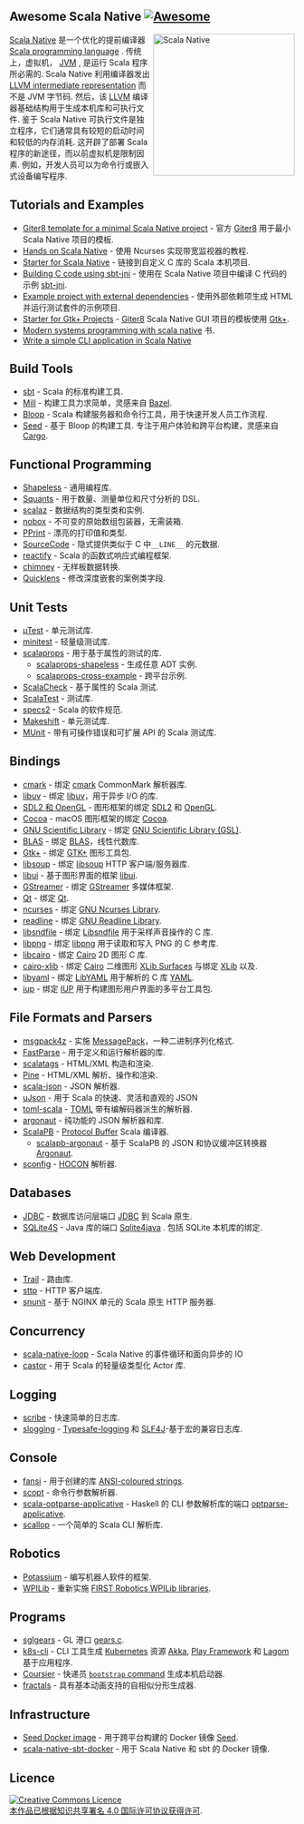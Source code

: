 <div class="github-widget" data-repo="tindzk/awesome-scala-native"></div>

## Awesome Scala Native [![Awesome](https://awesome.re/badge.svg)](https://awesome.re)
<a href="http://www.scala-native.org/"><img alt="Scala Native" align="right" width="250" height="250" src="https://raw.githubusercontent.com/tindzk/awesome-scala-native/master/logo.png"></a>

[Scala Native](http://www.scala-native.org/) 是一个优化的提前编译器 [Scala programming language](https://www.scala-lang.org/) . 传统上，虚拟机， [JVM](https://en.wikipedia.org/wiki/Java_virtual_machine) , 是运行 Scala 程序所必需的.  Scala Native 利用编译器发出 [LLVM intermediate representation](http://llvm.org/docs/LangRef.html) 而不是 JVM 字节码. 然后，该 [LLVM](http://llvm.org/) 编译器基础结构用于生成本机库和可执行文件. 鉴于 Scala Native 可执行文件是独立程序，它们通常具有较短的启动时间和较低的内存消耗. 这开辟了部署 Scala 程序的新途径，而以前虚拟机是限制因素. 例如，开发人员可以为命令行或嵌入式设备编写程序.


## Tutorials and Examples
* [Giter8 template for a minimal Scala Native project](https://github.com/scala-native/scala-native.g8) - 官方 [Giter8](http://www.foundweekends.org/giter8/) 用于最小 Scala Native 项目的模板.
* [Hands on Scala Native](https://github.com/MasseGuillaume/hands-on-scala-native) - 使用 Ncurses 实现带宽监视器的教程.
* [Starter for Scala Native](https://github.com/GnaneshKunal/scala-native-starter) - 链接到自定义 C 库的 Scala 本机项目.
* [Building C code using sbt-jni](https://github.com/nadavwr/scala-native-sbt-jni-example) - 使用在 Scala Native 项目中编译 C 代码的示例 [sbt-jni](https://github.com/jodersky/sbt-jni).
* [Example project with external dependencies](https://github.com/lihaoyi/scala-native-example-app) - 使用外部依赖项生成 HTML 并运行测试套件的示例项目.
* [Starter for Gtk+ Projects](https://github.com/jokade/scalanative-gtk-seed.g8) - [Giter8](http://www.foundweekends.org/giter8/) Scala Native GUI 项目的模板使用 [Gtk+](https://developer.gnome.org/gtk3/stable/index.html).
* [Modern systems programming with scala native](https://pragprog.com/titles/rwscala/modern-systems-programming-with-scala-native/) 书.
* [Write a simple CLI application in Scala Native](https://github.com/ItoYo16u/prettytable-native)
## Build Tools
* [sbt](https://www.scala-sbt.org/) - Scala 的标准构建工具.
* [Mill](https://github.com/lihaoyi/mill) - 构建工具力求简单，灵感来自 [Bazel](https://www.bazel.build/).
* [Bloop](https://github.com/scalacenter/bloop) - Scala 构建服务器和命令行工具，用于快速开发人员工作流程.
* [Seed](https://github.com/tindzk/seed)  - 基于 Bloop 的构建工具. 专注于用户体验和跨平台构建，灵感来自 [Cargo](https://github.com/rust-lang/cargo).

## Functional Programming
* [Shapeless](https://github.com/milessabin/shapeless) - 通用编程库.
* [Squants](https://github.com/typelevel/squants) - 用于数量、测量单位和尺寸分析的 DSL.
* [scalaz](https://github.com/scalaz/scalaz) - 数据结构的类型类和实例.
* [nobox](https://github.com/xuwei-k/nobox) - 不可变的原始数组包装器，无需装箱.
* [PPrint](https://github.com/lihaoyi/PPrint) - 漂亮的打印值和类型.
* [SourceCode](https://github.com/lihaoyi/sourcecode) - 隐式提供类似于 C 中`__LINE__` 的元数据.
* [reactify](https://github.com/outr/reactify) - Scala 的函数式响应式编程框架.
* [chimney](https://github.com/scalalandio/chimney) - 无样板数据转换.
* [Quicklens](https://github.com/softwaremill/quicklens) - 修改深度嵌套的案例类字段.

## Unit Tests
* [µTest](https://github.com/lihaoyi/utest) - 单元测试库.
* [minitest](https://github.com/monix/minitest) - 轻量级测试库.
* [scalaprops](https://github.com/scalaprops/scalaprops) - 用于基于属性的测试的库.
  * [scalaprops-shapeless](https://github.com/scalaprops/scalaprops-shapeless) - 生成任意 ADT 实例.
  * [scalaprops-cross-example](https://github.com/scalaprops/scalaprops-cross-example) - 跨平台示例.
* [ScalaCheck](https://github.com/typelevel/scalacheck) - 基于属性的 Scala 测试.
* [ScalaTest](https://github.com/scalatest/scalatest) - 测试库.
* [specs2](https://github.com/etorreborre/specs2) - Scala 的软件规范.
* [Makeshift](https://github.com/nadavwr/makeshift) - 单元测试库.
* [MUnit](https://github.com/scalameta/munit) - 带有可操作错误和可扩展 API 的 Scala 测试库.

## Bindings
* [cmark](https://github.com/sparsetech/cmark-scala) - 绑定 [cmark](https://github.com/commonmark/cmark) CommonMark 解析器库.
* [libuv](https://github.com/TimothyKlim/scala-native-libuv) - 绑定 [libuv](https://github.com/libuv/libuv)，用于异步 I/O 的库.
* [SDL2 和 OpenGL](https://github.com/regb/scalanative-graphics-bindings) - 图形框架的绑定 [SDL2](https://www.libsdl.org/) 和 [OpenGL](https://www.opengl.org).
* [Cocoa](https://github.com/jokade/scalanative-cocoa) - macOS 图形框架的绑定 [Cocoa](https://en.wikipedia.org/wiki/Cocoa_(API)).
* [GNU Scientific Library](https://github.com/ruivieira/scala-gsl) - 绑定 [GNU Scientific Library (GSL)](https://www.gnu.org/software/gsl).
* [BLAS](https://github.com/ekrich/sblas) - 绑定 [BLAS](http://www.netlib.org/blas/)，线性代数库.
* [Gtk+](https://github.com/jokade/scalanative-gtk) - 绑定 [GTK+](https://www.gtk.org/) 图形工具包.
* [libsoup](https://github.com/jokade/scalanative-libsoup) - 绑定 [libsoup](https://wiki.gnome.org/Projects/libsoup) HTTP 客户端/服务器库.
* [libui](https://github.com/lolgab/scalaui) - 基于图形界面的框架 [libui](https://github.com/andlabs/libui).
* [GStreamer](https://github.com/jokade/scalanative-gstreamer) - 绑定 [GStreamer](https://gstreamer.freedesktop.org) 多媒体框架.
* [Qt](https://github.com/jokade/scalanative-qt5) - 绑定 [Qt](https://www.qt.io).
* [ncurses](https://github.com/edadma/ncurses) - 绑定 [GNU Ncurses Library](https://www.gnu.org/software/ncurses/).
* [readline](https://github.com/edadma/readline) - 绑定 [GNU Readline Library](https://www.gnu.org/software/readline/).
* [libsndfile](https://github.com/edadma/libsndfile) - 绑定 [Libsndfile](https://tiswww.cwru.edu/php/chet/libsndfile/rltop.html) 用于采样声音操作的 C 库.
* [libpng](https://github.com/edadma/libpng) - 绑定 [libpng](http://www.libpng.org/) 用于读取和写入 PNG 的 C 参考库.
* [libcairo](https://github.com/edadma/libcairo) - 绑定 [Cairo](https://www.cairographics.org/) 2D 图形 C 库.
* [cairo-xlib](https://github.com/edadma/cairo-xlib) - 绑定 [Cairo](https://www.cairographics.org/) 二维图形 [XLib Surfaces](https://www.cairographics.org/manual/cairo-XLib-Surfaces.html) 与绑定 [XLib](https://www.x.org/releases/current/doc/libX11/libX11/libX11.html) 以及.
* [libyaml](https://github.com/edadma/libyaml) - 绑定 [LibYAML](https://pyyaml.org/wiki/LibYAML) 用于解析的 C 库 [YAML](https://yaml.org/).
* [iup](https://github.com/edadma/iup) - 绑定 [IUP](https://www.tecgraf.puc-rio.br/iup/) 用于构建图形用户界面的多平台工具包.

## File Formats and Parsers
* [msgpack4z](https://github.com/msgpack4z/msgpack4z-native) - 实施 [MessagePack](https://msgpack.org/)，一种二进制序列化格式.
* [FastParse](https://github.com/lihaoyi/fastparse) - 用于定义和运行解析器的库.
* [scalatags](https://github.com/lihaoyi/scalatags) - HTML/XML 构造和渲染.
* [Pine](https://github.com/sparsetech/pine) - HTML/XML 解析、操作和渲染.
* [scala-json](https://github.com/MediaMath/scala-json) - JSON 解析器.
* [uJson](http://www.lihaoyi.com/upickle/#uJson) - 用于 Scala 的快速、灵活和直观的 JSON
* [toml-scala](https://github.com/sparsetech/toml-scala) - [TOML](https://github.com/toml-lang/toml) 带有编解码器派生的解析器.
* [argonaut](https://github.com/argonaut-io/argonaut) - 纯功能的 JSON 解析器和库.
* [ScalaPB](https://github.com/scalapb/ScalaPB) - [Protocol Buffer](https://developers.google.com/protocol-buffers/) Scala 编译器.
  * [scalapb-argonaut](https://github.com/scalapb-json/scalapb-argonaut) - 基于 ScalaPB 的 JSON 和协议缓冲区转换器 [Argonaut](http://argonaut.io).
* [sconfig](https://github.com/ekrich/sconfig) - [HOCON](https://github.com/ekrich/sconfig/blob/master/docs/original/HOCON.md) 解析器.

## Databases
* [JDBC](https://github.com/jokade/scalanative-jdbc) - 数据库访问层端口 [JDBC](https://en.wikipedia.org/wiki/Java_Database_Connectivity) 到 Scala 原生.
* [SQLite4S](https://github.com/david-bouyssie/sqlite4s) - Java 库的端口 [Sqlite4java](https://bitbucket.org/almworks/sqlite4java) . 包括 SQLite 本机库的绑定.

## Web Development
* [Trail](https://github.com/sparsetech/trail) - 路由库.
* [sttp](https://github.com/softwaremill/sttp) - HTTP 客户端库.
* [snunit](https://github.com/lolgab/snunit) - 基于 NGINX 单元的 Scala 原生 HTTP 服务器.

## Concurrency
* [scala-native-loop](https://github.com/scala-native/scala-native-loop) - Scala Native 的事件循环和面向异步的 IO
* [castor](https://github.com/lihaoyi/castor) - 用于 Scala 的轻量级类型化 Actor 库.

## Logging
* [scribe](https://github.com/outr/scribe) - 快速简单的日志库.
* [slogging](https://github.com/jokade/slogging) - [Typesafe-logging](https://github.com/lightbend/scala-logging) 和 [SLF4J](https://www.slf4j.org/)-基于宏的兼容日志库.

## Console
* [fansi](https://github.com/lihaoyi/fansi) - 用于创建的库 [ANSI-coloured strings](https://en.wikipedia.org/wiki/ANSI_escape_code).
* [scopt](https://github.com/scopt/scopt) - 命令行参数解析器.
* [scala-optparse-applicative](https://github.com/xuwei-k/optparse-applicative) - Haskell 的 CLI 参数解析库的端口 [optparse-applicative](https://hackage.haskell.org/package/optparse-applicative).
* [scallop](https://github.com/scallop/scallop) - 一个简单的 Scala CLI 解析库.

## Robotics
* [Potassium](https://github.com/Team846/potassium) - 编写机器人软件的框架.
* [WPILib](https://github.com/Team846/scala-native-wpilib) - 重新实施 [FIRST Robotics WPILib libraries](http://first.wpi.edu/FRC/roborio/release/docs/java/).

## Programs
* [sglgears](https://github.com/Milyardo/sglgears) - GL 港口 [gears.c](https://github.com/JoakimSoderberg/mesademos/blob/master/src/xdemos/glxgears.c).
* [k8s-cli](https://github.com/fsat/k8s-cli) - CLI 工具生成 [Kubernetes](https://kubernetes.io/) 资源 [Akka](https://akka.io/), [Play Framework](https://www.playframework.com/) 和 [Lagom](https://www.lagomframework.com/)基于应用程序.
* [Coursier](https://github.com/coursier/coursier) - 快递员 [`bootstrap` command](https://get-coursier.io/docs/cli-native-bootstrap) 生成本机启动器.
* [fractals](https://github.com/Rusty-Bike/fractals) - 具有基本动画支持的自相似分形生成器.
## Infrastructure
* [Seed Docker image](https://hub.docker.com/r/tindzk/seed/tags) - 用于跨平台构建的 Docker 镜像 [Seed](https://github.com/tindzk/seed).
* [scala-native-sbt-docker](https://github.com/ScalaWilliam/scala-native-sbt-docker) - 用于 Scala Native 和 sbt 的 Docker 镜像.

## Licence
<a rel="licence" href="http://creativecommons.org/licenses/by/4.0/"><img alt="Creative Commons Licence" style="border-width:0" src="https://mirrors.creativecommons.org/presskit/buttons/88x31/svg/by.svg" /><br />本作品已根据<a rel="licence" href="http://creativecommons.org/licenses/by/4.0/">知识共享署名 4.0 国际许可协议获得许可</a>.
